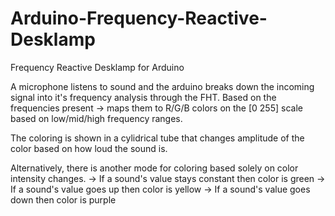 # Arduino-Frequency-Reactive-Desklamp

Frequency Reactive Desklamp for Arduino

A microphone listens to sound and the arduino breaks down the incoming signal into it's frequency analysis through the FHT.
Based on the frequencies present -> maps them to R/G/B colors on the [0 255] scale based on low/mid/high frequency ranges.

The coloring is shown in a cylidrical tube that changes amplitude of the color based on how loud the sound is.

Alternatively, there is another mode for coloring based solely on color intensity changes.
-> If a sound's value stays constant then color is green
-> If a sound's value goes up then color is yellow
-> If a sound's value goes down then color is purple
